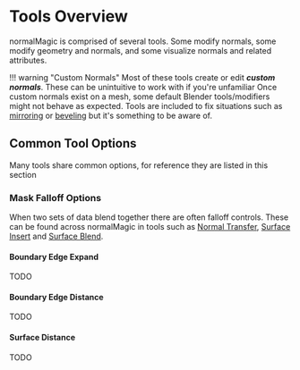 # Tools Overview

normalMagic is comprised of several tools. Some modify normals, some modify geometry and normals, and some visualize normals and related attributes.

!!! warning "Custom Normals"
    Most of these tools create or edit ***custom normals***. These can be unintuitive to work with if you're unfamiliar
    Once custom normals exist on a mesh, some default Blender tools/modifiers might not behave as expected. 
    Tools are included to fix situations such as [mirroring](normal_tools/repair_mirrored_normals.md) or [beveling](normal_tools/repair_bevel_normals.md) but it's something to be aware of.

## Common Tool Options
Many tools share common options, for reference they are listed in this section

### Mask Falloff Options
When two sets of data blend together there are often falloff controls. These can be found across normalMagic in tools such as [Normal Transfer](normal_tools/normal_transfer.md), [Surface Insert](mesh_tools/surface_insert.md) and [Surface Blend](mesh_tools/surface_blend.md).


#### Boundary Edge Expand
TODO

#### Boundary Edge Distance
TODO

#### Surface Distance
TODO


